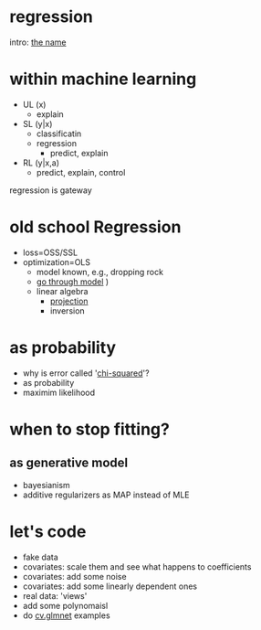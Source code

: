regression
==

intro: [the name](http://projecteuclid.org/download/pdf_1/euclid.ss/1177012581)


# within machine learning

- UL (x)
    - explain
- SL (y|x) 
  + classificatin
  + regression
    - predict, explain
- RL (y|x,a)
    - predict, explain, control

regression is gateway

# old school Regression

- loss=OSS/SSL
- optimization=OLS
  - model known, e.g., dropping rock
  - [go through model](http://en.wikipedia.org/wiki/Linear_least_squares_(mathematics)#Derivation_of_the_normal_equations)
)
  - linear algebra
    + [projection](http://en.wikipedia.org/wiki/Ordinary_least_squares#Geometric_approach)
    + inversion

# as probability

- why is error called '[chi-squared](http://en.wikipedia.org/wiki/Chi-squared_distribution)'?
- as probability
- maximim likelihood

# when to stop fitting?

## as generative model
 
- bayesianism
- additive regularizers as MAP instead of MLE


# let's code

- fake data
- covariates: scale them and see what happens to coefficients
- covariates: add some noise
- covariates: add some linearly dependent ones
- real data: 'views'
- add some polynomaisl
- do [cv.glmnet](http://cran.r-project.org/web/packages/glmnet/index.html)  examples
